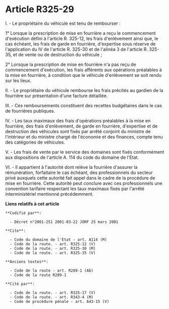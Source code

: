 # Article R325-29

I. - Le propriétaire du véhicule est tenu de rembourser :

1° Lorsque la prescription de mise en fourrière a reçu le commencement d'exécution défini à l'article R. 325-12, les frais
d'enlèvement ainsi que, le cas échéant, les frais de garde en fourrière, d'expertise sous réserve de l'application du IV de
l'article R. 325-30 et de l'alinéa 3 de l'article R. 325-35, et de vente ou de destruction du véhicule ;

2° Lorsque la prescription de mise en fourrière n'a pas reçu de commencement d'exécution, les frais afférents aux opérations
préalables à la mise en fourrière, à condition que le véhicule d'enlèvement se soit rendu sur les lieux.

II. - Le propriétaire du véhicule rembourse les frais précités au gardien de la fourrière sur présentation d'une facture
détaillée.

III. - Ces remboursements constituent des recettes budgétaires dans le cas de fourrières publiques.

IV. - Les taux maximaux des frais d'opérations préalables à la mise en fourrière, des frais d'enlèvement, de garde en
fourrière, d'expertise et de destruction des véhicules sont fixés par arrêté conjoint du ministre de l'intérieur et du
ministre chargé de l'économie et des finances, compte tenu des catégories de véhicules.

V. - Les frais de vente par le service des domaines sont fixés conformément aux dispositions de l'article A. 114 du code du
domaine de l'Etat.

VI. - Il appartient à l'autorité dont relève la fourrière d'assurer la rémunération, forfaitaire le cas échéant, des
professionnels du secteur privé auxquels cette autorité fait appel dans le cadre de la procédure de mise en fourrière. Cette
autorité peut conclure avec ces professionnels une convention tarifaire respectant les taux maximaux fixés par l'arrêté
interministériel mentionné précédemment.

**Liens relatifs à cet article**

	**Codifié par**:

	  - Décret n°2001-251 2001-03-22 JORF 25 mars 2001

	**Cite**:

	  - Code du domaine de l'Etat - art. A114 (M)
	  - Code de la route. - art. R325-12 (V)
	  - Code de la route. - art. R325-30 (M)
	  - Code de la route. - art. R325-35 (V)

	**Anciens textes**:

	  - Code de la route - art. R289-1 (Ab)
	  - Code de la route R289-1

	**Cité par**:

	  - Code de la route. - art. R325-17 (V)
	  - Code de la route. - art. R343-4 (M)
	  - Code de procédure pénale - art. A43-15 (V)
